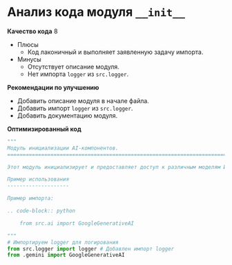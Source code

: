 # Анализ кода модуля `__init__`

**Качество кода**
8
- Плюсы
    - Код лаконичный и выполняет заявленную задачу импорта.
- Минусы
    - Отсутствует описание модуля.
    - Нет импорта `logger` из `src.logger`.

**Рекомендации по улучшению**
- Добавить описание модуля в начале файла.
- Добавить импорт `logger` из `src.logger`.
- Добавить документацию модуля.

**Оптимизированный код**
```python
"""
Модуль инициализации AI-компонентов.
=========================================================================================

Этот модуль инициализирует и предоставляет доступ к различным моделям ИИ.

Пример использования
--------------------

Пример импорта:

.. code-block:: python

    from src.ai import GoogleGenerativeAI

"""
# Импортируем logger для логирования
from src.logger import logger # Добавлен импорт logger
from .gemini import GoogleGenerativeAI
```